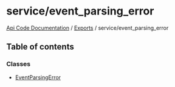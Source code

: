 # service/event\_parsing\_error
 
[Api Code Documentation](../README.md) / [Exports](../modules.md) / service/event\_parsing\_error

## Table of contents

### Classes

- [EventParsingError](../classes/service_event_parsing_error.EventParsingError.md)
